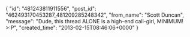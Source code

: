  {
   "id": "481243811911556",
   "post_id": "462493170453287_481209285248342",
   "from_name": "Scott Duncan",
   "message": "Dude, this thread ALONE is a high-end call-girl, MINIMUM! >:P",
   "created_time": "2013-02-15T08:46:06+0000"
 }
